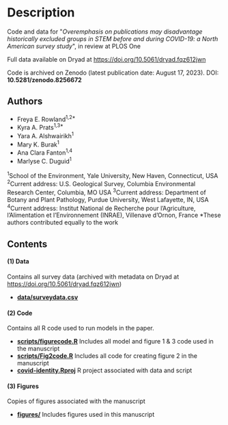 # Description

Code and data for "_Overemphasis on publications may disadvantage historically excluded groups in STEM before and during COVID-19: a North American survey study_", in review at PLOS One

Full data available on Dryad at https://doi.org/10.5061/dryad.fqz612jwn

Code is archived on Zenodo (latest publication date: August 17, 2023). DOI: **10.5281/zenodo.8256672**

## Authors
- Freya E. Rowland<sup>1,2*</sup>
- Kyra A. Prats<sup>1,3*</sup>
- Yara A. Alshwairikh<sup>1</sup>
- Mary K. Burak<sup>1</sup>
- Ana Clara Fanton<sup>1,4</sup>
- Marlyse C. Duguid<sup>1</sup>

<sup>1</sup>School of the Environment, Yale University, New Haven, Connecticut, USA
<sup>2</sup>Current address: U.S. Geological Survey, Columbia Environmental Research Center, Columbia, MO USA
<sup>3</sup>Current address: Department of Botany and Plant Pathology, Purdue University, West Lafayette, IN, USA
<sup>4</sup>Current address: Institut National de Recherche pour l’Agriculture, l’Alimentation et l’Environnement (INRAE), Villenave d’Ornon, France
*These authors contributed equally to the work


## Contents

#### (1) Data
Contains all survey data (archived with metadata on Dryad at https://doi.org/10.5061/dryad.fqz612jwn)
- **[data/surveydata.csv](data/surveydata.csv)** 

#### (2) Code
Contains all R code used to run models in the paper.
- **[scripts/figurecode.R](scripts/figurecode.R)** Includes all model and figure 1 & 3 code used in the manuscript
- **[scripts/Fig2code.R](scripts/Fig2code.R)** Includes all code for creating figure 2 in the manuscript
- **[covid-identity.Rproj](covid-identity.Rproj)** R project associated with data and script

#### (3) Figures
Copies of figures associated with the manuscript
- **[figures/](figures/)** Includes figures used in this manuscript
